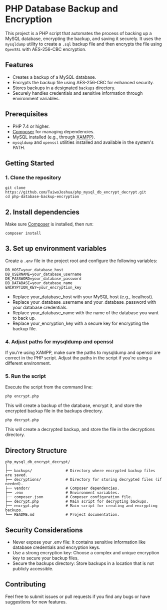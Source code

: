 # PHP Database Backup and Encryption

This project is a PHP script that automates the process of backing up a MySQL database, encrypting the backup, and saving it securely. It uses the `mysqldump` utility to create a `.sql` backup file and then encrypts the file using `OpenSSL` with AES-256-CBC encryption.

## Features
- Creates a backup of a MySQL database.
- Encrypts the backup file using AES-256-CBC for enhanced security.
- Stores backups in a designated `backups` directory.
- Securely handles credentials and sensitive information through environment variables.

## Prerequisites
- PHP 7.4 or higher.
- [Composer](https://getcomposer.org/) for managing dependencies.
- MySQL installed (e.g., through [XAMPP](https://www.apachefriends.org/index.html)).
- `mysqldump` and `openssl` utilities installed and available in the system's PATH.

## Getting Started

### 1. Clone the repository
```
git clone https://github.com/TaiwoJoshua/php_mysql_db_encrypt_decrypt.git
cd php-database-backup-encryption
```

## 2. Install dependencies
Make sure [Composer](https://getcomposer.org/) is installed, then run:
```
composer install
```

## 3. Set up environment variables
Create a `.env` file in the project root and configure the following variables:

```
DB_HOST=your_database_host
DB_USERNAME=your_database_username
DB_PASSWORD=your_database_password
DB_DATABASE=your_database_name
ENCRYPTION_KEY=your_encryption_key
```

- Replace your_database_host with your MySQL host (e.g., localhost).
- Replace your_database_username and your_database_password with your database credentials.
- Replace your_database_name with the name of the database you want to back up.
- Replace your_encryption_key with a secure key for encrypting the backup file.

### 4. Adjust paths for mysqldump and openssl
If you're using XAMPP, make sure the paths to mysqldump and openssl are correct in the PHP script.
Adjust the paths in the script if you're using a different environment.

### 5. Run the script
Execute the script from the command line:
```
php encrypt.php
```

This will create a backup of the database, encrypt it, and store the encrypted backup file in the backups directory.

```
php decrypt.php
```

This will create a decrypted backup, and store the file in the decryptions directory.

## Directory Structure
```
php_mysql_db_encrypt_decrypt/
│
├── backups/               # Directory where encrypted backup files are saved.
├── decryptions/           # Directory for storing decrypted files (if needed).
├── vendor/                # Composer dependencies.
├── .env                   # Environment variables.
├── composer.json          # Composer configuration file.
├── decrypt.php            # Main script for decrypting backups.
├── encrypt.php            # Main script for creating and encrypting backups.
└── README.md              # Project documentation.
```

## Security Considerations
- Never expose your .env file: It contains sensitive information like database credentials and encryption keys.
- Use a strong encryption key: Choose a complex and unique encryption key to secure your backup files.
- Secure the backups directory: Store backups in a location that is not publicly accessible.

## Contributing
Feel free to submit issues or pull requests if you find any bugs or have suggestions for new features.